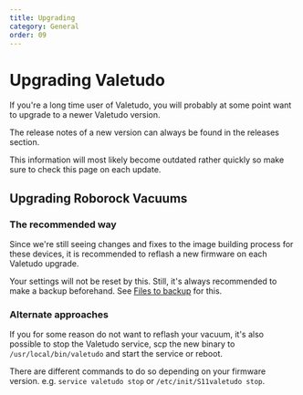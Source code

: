 ```yaml
---
title: Upgrading
category: General
order: 09
---
```

# Upgrading Valetudo
If you're a long time user of Valetudo, you will probably at some point want to upgrade to a newer Valetudo version.

The release notes of a new version can always be found in the releases section.


This information will most likely become outdated rather quickly so make sure to check this page on each update.


## Upgrading Roborock Vacuums
### The recommended way
Since we're still seeing changes and fixes to the image building process for these devices,
it is recommended to reflash a new firmware on each Valetudo upgrade.

Your settings will not be reset by this. Still, it's always recommended to make a backup beforehand.
See [Files to backup](../important-files-and-folders.html) for this.

### Alternate approaches

If you for some reason do not want to reflash your vacuum, it's also possible to stop the Valetudo service, scp the new binary to `/usr/local/bin/valetudo` and start the service or reboot.

There are different commands to do so depending on your firmware version. e.g. `service valetudo stop` or `/etc/init/S11valetudo stop`.
